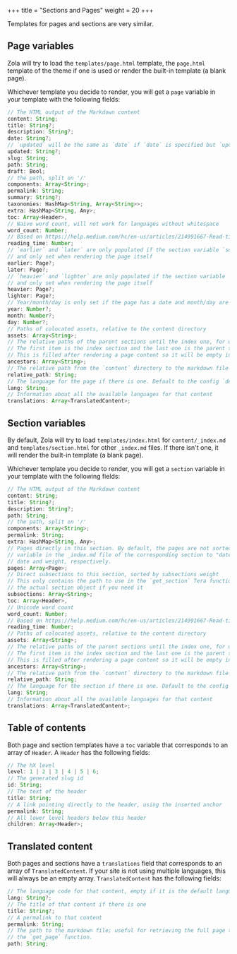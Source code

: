 +++
title = "Sections and Pages"
weight = 20
+++

Templates for pages and sections are very similar.

## Page variables

Zola will try to load the `templates/page.html` template, the `page.html` template of the theme if one is used
or render the built-in template (a blank page).

Whichever template you decide to render, you will get a `page` variable in your template
with the following fields:

```ts
// The HTML output of the Markdown content
content: String;
title: String?;
description: String?;
date: String?;
// `updated` will be the same as `date` if `date` is specified but `updated` is not in front-matter
updated: String?;
slug: String;
path: String;
draft: Bool;
// the path, split on '/'
components: Array<String>;
permalink: String;
summary: String?;
taxonomies: HashMap<String, Array<String>>;
extra: HashMap<String, Any>;
toc: Array<Header>,
// Naive word count, will not work for languages without whitespace
word_count: Number;
// Based on https://help.medium.com/hc/en-us/articles/214991667-Read-time
reading_time: Number;
// `earlier` and `later` are only populated if the section variable `sort_by` is set to `date`
// and only set when rendering the page itself
earlier: Page?;
later: Page?;
// `heavier` and `lighter` are only populated if the section variable `sort_by` is set to `weight`
// and only set when rendering the page itself
heavier: Page?;
lighter: Page?;
// Year/month/day is only set if the page has a date and month/day are 1-indexed
year: Number?;
month: Number?;
day: Number?;
// Paths of colocated assets, relative to the content directory
assets: Array<String>;
// The relative paths of the parent sections until the index one, for use with the `get_section` Tera function
// The first item is the index section and the last one is the parent section
// This is filled after rendering a page content so it will be empty in shortcodes
ancestors: Array<String>;
// The relative path from the `content` directory to the markdown file
relative_path: String;
// The language for the page if there is one. Default to the config `default_language`
lang: String;
// Information about all the available languages for that content
translations: Array<TranslatedContent>;
```

## Section variables

By default, Zola will try to load `templates/index.html` for `content/_index.md`
and `templates/section.html` for other `_index.md` files. If there isn't
one, it will render the built-in template (a blank page).

Whichever template you decide to render, you will get a `section` variable in your template
with the following fields:

```ts
// The HTML output of the Markdown content
content: String;
title: String?;
description: String?;
path: String;
// the path, split on '/'
components: Array<String>;
permalink: String;
extra: HashMap<String, Any>;
// Pages directly in this section. By default, the pages are not sorted. Please set the "sorted_by"
// variable in the _index.md file of the corresponding section to "date" or "weight" for sorting by
// date and weight, respectively.
pages: Array<Page>;
// Direct subsections to this section, sorted by subsections weight
// This only contains the path to use in the `get_section` Tera function to get
// the actual section object if you need it
subsections: Array<String>;
toc: Array<Header>,
// Unicode word count
word_count: Number;
// Based on https://help.medium.com/hc/en-us/articles/214991667-Read-time
reading_time: Number;
// Paths of colocated assets, relative to the content directory
assets: Array<String>;
// The relative paths of the parent sections until the index one, for use with the `get_section` Tera function
// The first item is the index section and the last one is the parent section
// This is filled after rendering a page content so it will be empty in shortcodes
ancestors: Array<String>;
// The relative path from the `content` directory to the markdown file
relative_path: String;
// The language for the section if there is one. Default to the config `default_language`
lang: String;
// Information about all the available languages for that content
translations: Array<TranslatedContent>;
```

## Table of contents

Both page and section templates have a `toc` variable that corresponds to an array of `Header`.
A `Header` has the following fields:

```ts
// The hX level
level: 1 | 2 | 3 | 4 | 5 | 6;
// The generated slug id
id: String;
// The text of the header
title: String;
// A link pointing directly to the header, using the inserted anchor
permalink: String;
// All lower level headers below this header
children: Array<Header>;
```

## Translated content

Both pages and sections have a `translations` field that corresponds to an array of `TranslatedContent`. If your
site is not using multiple languages, this will always be an empty array.
`TranslatedContent` has the following fields:

```ts
// The language code for that content, empty if it is the default language
lang: String?;
// The title of that content if there is one
title: String?;
// A permalink to that content
permalink: String;
// The path to the markdown file; useful for retrieving the full page through
// the `get_page` function.
path: String;
```
